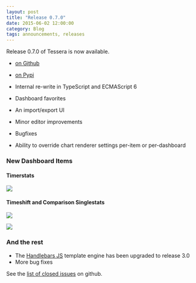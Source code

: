 ```yaml
---
layout: post
title: "Release 0.7.0"
date: 2015-06-02 12:00:00
category: Blog
tags: announcements, releases
---
```


Release 0.7.0 of Tessera is now available.

* [on Github](https://github.com/urbanairship/tessera/releases/tag/v0.7.0)
* [on Pypi](https://pypi.python.org/pypi/tessera/0.7.0)

* Internal re-write in TypeScript and ECMAScript 6
* Dashboard favorites
* An import/export UI
* Minor editor improvements
* Bugfixes
* Ability to override chart renderer settings per-item or per-dashboard

### New Dashboard Items

#### Timerstats

![]({{site.baseurl}}/images/0.7/timerstat.png)

#### Timeshift and Comparison Singlestats

![]({{site.baseurl}}/images/0.7/timeshift-singlestat.png)

![]({{site.baseurl}}/images/0.7/comparison-singlestat.png)

### And the rest

* The [Handlebars JS](http://handlebarsjs.com/) template engine has been upgraded to release 3.0
* More bug fixes

See the
[list of closed issues](https://github.com/urbanairship/tessera/issues?q=milestone%3A%22Release+0.7%22+is%3Aclosed)
on github.
